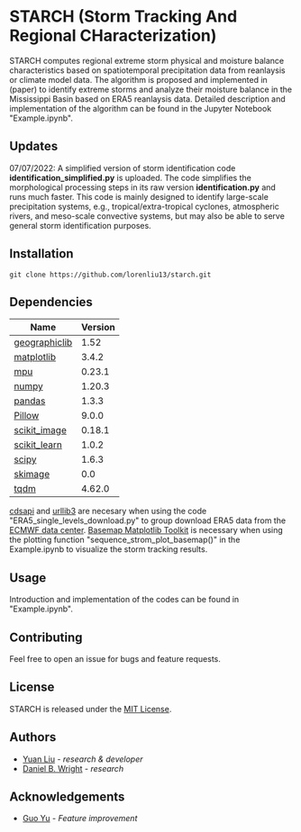 # STARCH (Storm Tracking And Regional CHaracterization)
STARCH computes regional extreme storm physical and moisture balance characteristics based on spatiotemporal precipitation data from reanlaysis or climate model data. The algorithm is proposed and implemented in (paper) to identify extreme storms and analyze their moisture balance in the Mississippi Basin based on ERA5 reanlaysis data. Detailed description and implementation of the algorithm can be found in the Jupyter Notebook "Example.ipynb".

## Updates
07/07/2022: A simplified version of storm identification code **identification_simplified.py** is uploaded. 
The code simplifies the morphological processing steps in its raw version **identification.py** and runs much faster. 
This code is mainly designed to identify large-scale precipitation systems, e.g., tropical/extra-tropical cyclones, 
atmospheric rivers, and meso-scale convective systems, but may also be able to serve general storm identification purposes.

## Installation

`git clone https://github.com/lorenliu13/starch.git`

## Dependencies
|Name|Version|
|--|--|
|[geographiclib](https://geographiclib.sourceforge.io/html/python/)|1.52|
|[matplotlib](https://matplotlib.org/)|3.4.2|
|[mpu](https://github.com/MartinThoma/mpu)|0.23.1|
|[numpy](https://numpy.org/install/)|1.20.3|
|[pandas](https://pandas.pydata.org/)|1.3.3|
|[Pillow](https://pypi.org/project/Pillow/)|9.0.0|
|[scikit_image](https://scikit-image.org/docs/dev/install.html)|0.18.1|
|[scikit_learn](https://pypi.org/project/scikit-learn/)|1.0.2|
|[scipy](https://www.scipy.org/install.html)|1.6.3|
|[skimage](https://scikit-image.org/docs/dev/install.html)|0.0|
|[tqdm](https://pypi.org/project/tqdm/)|4.62.0|

[cdsapi](https://pypi.org/project/cdsapi/) and [urllib3](https://pypi.org/project/urllib3/) are necesary when using the code "ERA5_single_levels_download.py" to group download ERA5 data from the [ECMWF data center](https://cds.climate.copernicus.eu/cdsapp#!/dataset/reanalysis-era5-single-levels?tab=overview).
[Basemap Matplotlib Toolkit](https://matplotlib.org/basemap/users/installing.html) is necessary when using the plotting function "sequence_strom_plot_basemap()" in the Example.ipynb to visualize the storm tracking results.

## Usage
Introduction and implementation of the codes can be found in "Example.ipynb".

## Contributing
Feel free to open an issue for bugs and feature requests.

## License
STARCH is released under the [MIT License](https://opensource.org/licenses/MIT).

## Authors
* [Yuan Liu](https://her.cee.wisc.edu/group-members/) - *research & developer*
* [Daniel B. Wright](https://her.cee.wisc.edu/group-members/) - *research*

## Acknowledgements
* [Guo Yu](https://www.dri.edu/directory/guo-yu/) - *Feature improvement*
